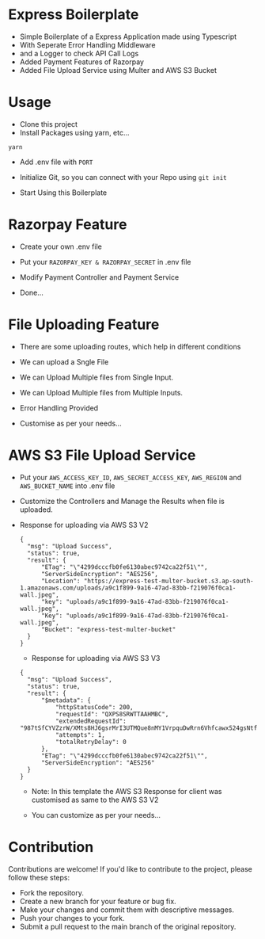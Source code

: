 # Express Boilerplate

- Simple Boilerplate of a Express Application made using Typescript
- With Seperate Error Handling Middleware
- and a Logger to check API Call Logs
- Added Payment Features of Razorpay
- Added File Upload Service using Multer and AWS S3 Bucket

# Usage

- Clone this project
- Install Packages using yarn, etc...

`yarn`

- Add .env file with `PORT`

- Initialize Git, so you can connect with your Repo using `git init`

- Start Using this Boilerplate

# Razorpay Feature

- Create your own .env file

- Put your `RAZORPAY_KEY & RAZORPAY_SECRET` in .env file

- Modify Payment Controller and Payment Service

- Done...

# File Uploading Feature

- There are some uploading routes, which help in different conditions

- We can upload a Sngle File

- We can Upload Multiple files from Single Input.

- We can Upload Multiple files from Multiple Inputs.

- Error Handling Provided

- Customise as per your needs...

# AWS S3 File Upload Service

- Put your `AWS_ACCESS_KEY_ID`, `AWS_SECRET_ACCESS_KEY`, `AWS_REGION` and `AWS_BUCKET_NAME` into .env file

- Customize the Controllers and Manage the Results when file is uploaded.

- Response for uploading via AWS S3 V2

  ```
  {
    "msg": "Upload Success",
    "status": true,
    "result": {
        "ETag": "\"4299dcccfb0fe6130abec9742ca22f51\"",
        "ServerSideEncryption": "AES256",
        "Location": "https://express-test-multer-bucket.s3.ap-south-1.amazonaws.com/uploads/a9c1f899-9a16-47ad-83bb-f219076f0ca1-wall.jpeg",
        "key": "uploads/a9c1f899-9a16-47ad-83bb-f219076f0ca1-wall.jpeg",
        "Key": "uploads/a9c1f899-9a16-47ad-83bb-f219076f0ca1-wall.jpeg",
        "Bucket": "express-test-multer-bucket"
    }
  }
  ```

  - Response for uploading via AWS S3 V3

  ```
  {
    "msg": "Upload Success",
    "status": true,
    "result": {
        "$metadata": {
            "httpStatusCode": 200,
            "requestId": "QXPS8SRWTTAAHMBC",
            "extendedRequestId": "987tSfCYVZzrW/XMts8HJ6gsrMrI3UTMQue8nMY1VrpquDwRrn6Vhfcawx524gsNtfb5jLCQr7k=",
            "attempts": 1,
            "totalRetryDelay": 0
        },
        "ETag": "\"4299dcccfb0fe6130abec9742ca22f51\"",
        "ServerSideEncryption": "AES256"
    }
  }
  ```

  - Note: In this template the AWS S3 Response for client was customised as same to the AWS S3 V2

  - You can customize as per your needs...

# Contribution

Contributions are welcome! If you'd like to contribute to the project, please follow these steps:

- Fork the repository.
- Create a new branch for your feature or bug fix.
- Make your changes and commit them with descriptive messages.
- Push your changes to your fork.
- Submit a pull request to the main branch of the original repository.
